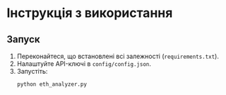 # Інструкція з використання

## Запуск
1. Переконайтеся, що встановлені всі залежності (`requirements.txt`).
2. Налаштуйте API-ключі в `config/config.json`.
3. Запустіть:
   ```bash
   python eth_analyzer.py
